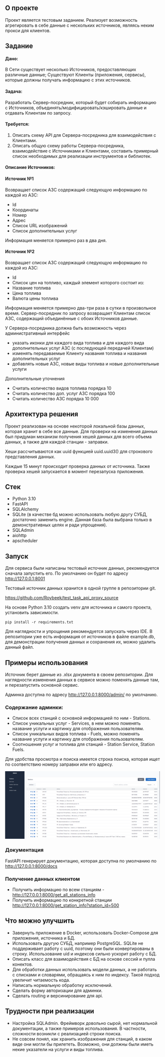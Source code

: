 ## О проекте

Проект является тестовым заданием. Реализует возможность агрегировать в себе данные с нескольких источников, являясь
неким прокси для клиентов.

## Задание

#### Дано:

В Сети существует несколько Источников, предоставляющих различные данные; Существуют Клиенты (приложения, сервисы),
которые должны получать информацию с этих источников.

#### Задача:

Разработать Сервер-посредник, который будет собирать информацию с Источников, объединять/модифицировать/кэшировать
данные и отдавать Клиентам по запросу.

#### Требуется:

1. Описать схему API для Сервера-посредника для взаимодействия с Клиентами.
2. Описать общую схему работы Сервера-посредника, взаимодействие с Источниками и Клиентами, составить примерный список
   необходимых для реализации инструментов и библиотек.

#### Описание Источников:

#### Источник №1

Возвращает список АЗС содержащий следующую информацию по каждой из АЗС:

- Id
- Координаты
- Номер
- Адрес
- Список URL изображений
- Список дополнительных услуг

Информация меняется примерно раз в два дня.

#### Источник №2

Возвращает список АЗС содержащий следующую информацию по каждой из АЗС:

- Id
- Список цен на топливо, каждый элемент которого состоит из:
- Название топлива
- Цена топлива
- Валюта цены топлива

Информация меняется примерно два-три раза в сутки в произвольное время. Сервер-посредник по запросу возвращает Клиентам
список АЗС, содержащий объединённые с обоих Источников данные.

У Сервера-посредника должна быть возможность через административный интерфейс

- указать иконки для каждого вида топлива и для каждого вида дополнительных услуг АЗС (с последующей передачей Клиентам)
- изменять передаваемые Клиенту названия топлива и названия дополнительных услуг
- добавлять новые АЗС, новые виды топлива и новые дополнительные услуги

Дополнительные уточнения

- Считать количество видов топлива порядка 10
- Считать количество доп. услуг АЗС порядка 100
- Считать количество АЗС порядка 10 000

## Архитектура решения

Проект реализован на основе некоторой локальной базы данных, которая хранит в себе все данные. Для проверки на изменения
данных был придуман механизм получения хешей данных для всего объема данных, а также для каждой станции - заправки.

Хеши рассчитываются как uuid функцией uuid.uuid3() для строкового представления данных.

Каждые 15 минут происходит проверка данных от источника. Также проверка хешей запускается в момент перезапуска
приложения.

## Стек

- Python 3.10
- FastAPI
- SQLAlchemy
- SQLite (в качестве бд можно использовать любую другу СУБД, достаточно заменить engine. Данная база была выбрана только
  в демонстративных целях и ради упрощения).
- SQLAdmin
- aiohttp
- apscheduler

## Запуск

Для сервиса были написаны тестовый источник данных, рекомендуется сначала запустить его. По умолчанию он будет по
адресу http://127.0.0.1:8001


Тестовый источник данных хранится в одной группе в репозитории git.

https://github.com/Roybeek/test_task_api_proxy_source

На основе Python 3.10 создать venv для источника и самого проекта, установить зависимости.

```
pip install -r requirements.txt
```

Для наглядности и упрощения рекомендуется запускать через IDE. В репозитории уже есть информация от источников в файле
example.db, для демонстрации получения данных и сохранения их, можно удалить данный файл.

## Примеры использования

Источник берет данные из .xlsx документа в своем репозитории. Для наглядности изменения данных в сервисе можно поменять
данные там, и перезапустить основной сервис.

Админка доступна по адресу http://127.0.0.1:8000/admin/ по умолчанию.

### Содержание админки:

- Список всех станций с основной информацией по ним - Stations.
- Список уникальных услуг - Services, в нем можно поменять название услуги и картинку для отображения пользователям.
- Список уникальных видов топлива - Fuels, можно поменять название услуги и картинку для отображения пользователям.
- Соотношения услуг и топлива для станций - Station Service, Station Fuels.

Для удобства просмотра и поиска имеется строка поиска, которая ищет по соответствию номеру заправки или его адресу.

![img.png](images/img.png)

### Документация

FastAPI генерирует документацию, которая доступна по умолчанию по http://127.0.0.1:8000/docs

### Получение данных клиентом

- Получить информацию по всем станциям - http://127.0.0.1:8000/get_all_stations_info
- Получить информацию по конкретной станции http://127.0.0.1:8000/get_station_info?station_id=500

## Что можно улучшить

- Завернуть приложение в Docker, использовать Docker-Compose для приложения, источника и БД.
- Использовать другую СУБД, например PostgreSQL. SQLite не поддерживает работу с uuid, поэтому они были конвертированы в
  строку. Использование uid и индексов сильно ускорит работу с БД.
- Описать класс для взаимодействия с БД на основе сессий и пулла конектов.
- Для обработки данных использовать модели данных, а не работать с списками и словарями, обращаясь к ним по индексу.
  Такой подход увеличит читаемость кода.
- Написать нормальную обработку исключений.
- Сделать форму авторизации для админки.
- Сделать routing и версинирование для api.

## Трудности при реализации

- Настройка SQLAdmin. Фреймворк довольно сырой, нет нормальной документации, а также примеров использования. В
  частности, сложности возникли с реализацией строки поиска.
- Не совсем понял, как хранить изображения для станций, в каком виде они могли бы прилететь. Возможно, они должны были
  иметь некие указатели на услуги и виды топлива.